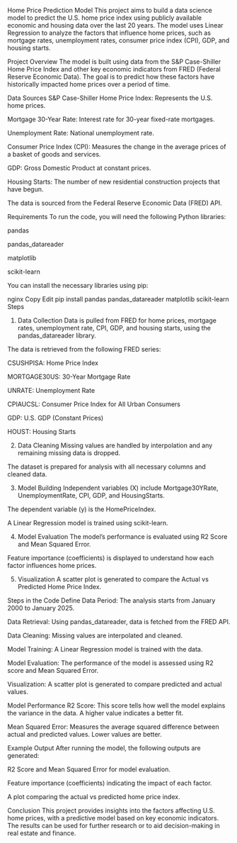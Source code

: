Home Price Prediction Model
This project aims to build a data science model to predict the U.S. home price index using publicly available economic and housing data over the last 20 years. The model uses Linear Regression to analyze the factors that influence home prices, such as mortgage rates, unemployment rates, consumer price index (CPI), GDP, and housing starts.

Project Overview
The model is built using data from the S&P Case-Shiller Home Price Index and other key economic indicators from FRED (Federal Reserve Economic Data). The goal is to predict how these factors have historically impacted home prices over a period of time.

Data Sources
S&P Case-Shiller Home Price Index: Represents the U.S. home prices.

Mortgage 30-Year Rate: Interest rate for 30-year fixed-rate mortgages.

Unemployment Rate: National unemployment rate.

Consumer Price Index (CPI): Measures the change in the average prices of a basket of goods and services.

GDP: Gross Domestic Product at constant prices.

Housing Starts: The number of new residential construction projects that have begun.

The data is sourced from the Federal Reserve Economic Data (FRED) API.

Requirements
To run the code, you will need the following Python libraries:

pandas

pandas_datareader

matplotlib

scikit-learn

You can install the necessary libraries using pip:

nginx
Copy
Edit
pip install pandas pandas_datareader matplotlib scikit-learn
Steps
1. Data Collection
Data is pulled from FRED for home prices, mortgage rates, unemployment rate, CPI, GDP, and housing starts, using the pandas_datareader library.

The data is retrieved from the following FRED series:

CSUSHPISA: Home Price Index

MORTGAGE30US: 30-Year Mortgage Rate

UNRATE: Unemployment Rate

CPIAUCSL: Consumer Price Index for All Urban Consumers

GDP: U.S. GDP (Constant Prices)

HOUST: Housing Starts

2. Data Cleaning
Missing values are handled by interpolation and any remaining missing data is dropped.

The dataset is prepared for analysis with all necessary columns and cleaned data.

3. Model Building
Independent variables (X) include Mortgage30YRate, UnemploymentRate, CPI, GDP, and HousingStarts.

The dependent variable (y) is the HomePriceIndex.

A Linear Regression model is trained using scikit-learn.

4. Model Evaluation
The model’s performance is evaluated using R2 Score and Mean Squared Error.

Feature importance (coefficients) is displayed to understand how each factor influences home prices.

5. Visualization
A scatter plot is generated to compare the Actual vs Predicted Home Price Index.

Steps in the Code
Define Data Period: The analysis starts from January 2000 to January 2025.

Data Retrieval: Using pandas_datareader, data is fetched from the FRED API.

Data Cleaning: Missing values are interpolated and cleaned.

Model Training: A Linear Regression model is trained with the data.

Model Evaluation: The performance of the model is assessed using R2 score and Mean Squared Error.

Visualization: A scatter plot is generated to compare predicted and actual values.

Model Performance
R2 Score: This score tells how well the model explains the variance in the data. A higher value indicates a better fit.

Mean Squared Error: Measures the average squared difference between actual and predicted values. Lower values are better.

Example Output
After running the model, the following outputs are generated:

R2 Score and Mean Squared Error for model evaluation.

Feature importance (coefficients) indicating the impact of each factor.

A plot comparing the actual vs predicted home price index.

Conclusion
This project provides insights into the factors affecting U.S. home prices, with a predictive model based on key economic indicators. The results can be used for further research or to aid decision-making in real estate and finance.
